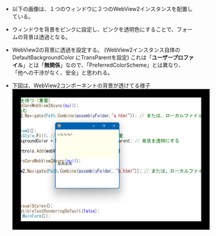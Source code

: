 - 以下の画像は、１つのウィンドウに２つのWebView2インスタンスを配置している。

- ウィンドウを背景をピンクに設定し、ピンクを透明色にすることで、フォームの背景は透過となる。

- WebView2の背景に透過を設定する。  (WebView2インスタンス自体の DefaultBackgroundColor にTransParentを設定)
  これは「**ユーザープロファイル**」とは「**無関係**」なので、「PreferredColorScheme」とは異なり、  
  「他への干渉がなく、安全」と思われる。

- 下図は、WebView2コンポーネントの背景が透けてる様子  
  <img src="./image.png" style="border:20px solid #000000;">
  
  
  
